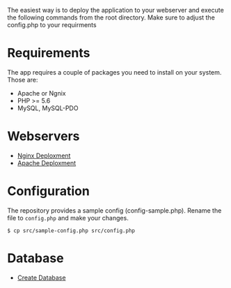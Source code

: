 The easiest way is to deploy the application to your webserver and execute the following commands from the root directory. Make sure to adjust the config.php to your requirments

# Requirements
The app requires a couple of packages you need to install on your system. Those are:
- Apache or Ngnix
- PHP >= 5.6
- MySQL, MySQL-PDO

# Webservers
- [Nginx Deploxment](Deployment-Nginx.md)
- [Apache Deploxment](Deployment-Apache.md)

# Configuration
The repository provides a sample config (config-sample.php). 
Rename the file to `config.php` and make your changes.

````
$ cp src/sample-config.php src/config.php
````

# Database
- [Create Database](Deploxment-Database.md)
